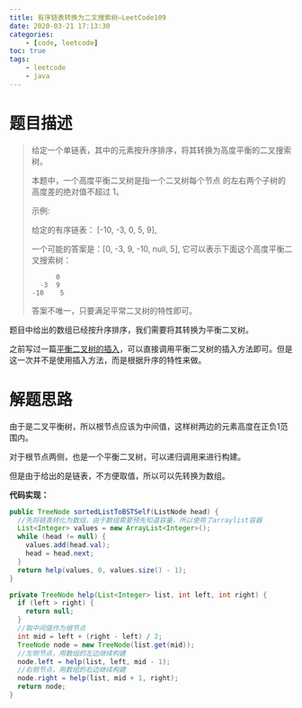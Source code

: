 ```yaml
---
title: 有序链表转换为二叉搜索树—LeetCode109
date: 2020-03-21 17:13:30
categories: 
	- [code, leetcode]
toc: true
tags: 
	- leetcode
	- java
---
```


# 题目描述

>给定一个单链表，其中的元素按升序排序，将其转换为高度平衡的二叉搜索树。
>
>本题中，一个高度平衡二叉树是指一个二叉树每个节点 的左右两个子树的高度差的绝对值不超过 1。
>
>示例:
>
>给定的有序链表： [-10, -3, 0, 5, 9],
>
>一个可能的答案是：[0, -3, 9, -10, null, 5], 它可以表示下面这个高度平衡二叉搜索树：
>
>```
>		0
>	-3	9
> -10	 5
>```
>
>答案不唯一，只要满足平常二叉树的特性即可。

题目中给出的数组已经按升序排序，我们需要将其转换为平衡二叉树。

之前写过一篇[平衡二叉树的插入](https://www.liunaijie.top/2019/12/15/算法与数据结构/将链表转换为树#代码实现)，可以直接调用平衡二叉树的插入方法即可。但是这一次并不是使用插入方法，而是根据升序的特性来做。

<!--more-->

# 解题思路

由于是二叉平衡树，所以根节点应该为中间值，这样树两边的元素高度在正负1范围内。

对于根节点两侧，也是一个平衡二叉树，可以递归调用来进行构建。

但是由于给出的是链表，不方便取值，所以可以先转换为数组。

**代码实现：**

```java
public TreeNode sortedListToBSTSelf(ListNode head) {
  //先将链表转化为数组，由于数组需要预先知道容量，所以使用了arraylist容器
  List<Integer> values = new ArrayList<Integer>();
  while (head != null) {
    values.add(head.val);
    head = head.next;
  }
  return help(values, 0, values.size() - 1);
}

private TreeNode help(List<Integer> list, int left, int right) {
  if (left > right) {
    return null;
  }
  //取中间值作为根节点
  int mid = left + (right - left) / 2;
  TreeNode node = new TreeNode(list.get(mid));
  //左侧节点，用数组的左边继续构建
  node.left = help(list, left, mid - 1);
  //右侧节点，用数组的右边继续构建
  node.right = help(list, mid + 1, right);
  return node;
}
```

